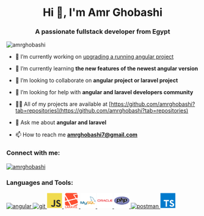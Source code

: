 <h1 align="center">Hi 👋, I'm Amr Ghobashi</h1>
<h3 align="center">A passionate fullstack developer from Egypt</h3>

<p align="left"> <img src="https://komarev.com/ghpvc/?username=amrghobashi&label=Profile%20views&color=0e75b6&style=flat" alt="amrghobashi" /> </p>

- 🔭 I’m currently working on [upgrading a running angular project](https://github.com/amrghobashi/requests-permits.git)

- 🌱 I’m currently learning **the new features of the newest angular version**

- 👯 I’m looking to collaborate on **angular project or laravel project**

- 🤝 I’m looking for help with **angular and laravel developers community**

- 👨‍💻 All of my projects are available at [https://github.com/amrghobashi?tab=repositories](https://github.com/amrghobashi?tab=repositories)

- 💬 Ask me about **angular and laravel**

- 📫 How to reach me **amrghobashi7@gmail.com**

<h3 align="left">Connect with me:</h3>
<p align="left">
<a href="https://linkedin.com/in/amrghobashi" target="blank"><img align="center" src="https://raw.githubusercontent.com/rahuldkjain/github-profile-readme-generator/master/src/images/icons/Social/linked-in-alt.svg" alt="amrghobashi" height="30" width="40" /></a>
</p>

<h3 align="left">Languages and Tools:</h3>
<p align="left"> <a href="https://angular.io" target="_blank" rel="noreferrer"> <img src="https://angular.io/assets/images/logos/angular/angular.svg" alt="angular" width="40" height="40"/> </a> <a href="https://git-scm.com/" target="_blank" rel="noreferrer"> <img src="https://www.vectorlogo.zone/logos/git-scm/git-scm-icon.svg" alt="git" width="40" height="40"/> </a> <a href="https://developer.mozilla.org/en-US/docs/Web/JavaScript" target="_blank" rel="noreferrer"> <img src="https://raw.githubusercontent.com/devicons/devicon/master/icons/javascript/javascript-original.svg" alt="javascript" width="40" height="40"/> </a> <a href="https://laravel.com/" target="_blank" rel="noreferrer"> <img src="https://raw.githubusercontent.com/devicons/devicon/master/icons/laravel/laravel-plain-wordmark.svg" alt="laravel" width="40" height="40"/> </a> <a href="https://www.mysql.com/" target="_blank" rel="noreferrer"> <img src="https://raw.githubusercontent.com/devicons/devicon/master/icons/mysql/mysql-original-wordmark.svg" alt="mysql" width="40" height="40"/> </a> <a href="https://www.oracle.com/" target="_blank" rel="noreferrer"> <img src="https://raw.githubusercontent.com/devicons/devicon/master/icons/oracle/oracle-original.svg" alt="oracle" width="40" height="40"/> </a> <a href="https://www.php.net" target="_blank" rel="noreferrer"> <img src="https://raw.githubusercontent.com/devicons/devicon/master/icons/php/php-original.svg" alt="php" width="40" height="40"/> </a> <a href="https://postman.com" target="_blank" rel="noreferrer"> <img src="https://www.vectorlogo.zone/logos/getpostman/getpostman-icon.svg" alt="postman" width="40" height="40"/> </a> <a href="https://www.typescriptlang.org/" target="_blank" rel="noreferrer"> <img src="https://raw.githubusercontent.com/devicons/devicon/master/icons/typescript/typescript-original.svg" alt="typescript" width="40" height="40"/> </a> </p>
